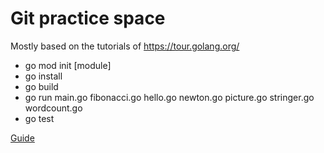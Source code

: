 # Git practice space

Mostly based on the tutorials of https://tour.golang.org/

* go mod init [module]
* go install
* go build
* go run main.go fibonacci.go hello.go newton.go picture.go stringer.go wordcount.go
* go test

[Guide](https://golang.org/doc/code.html)